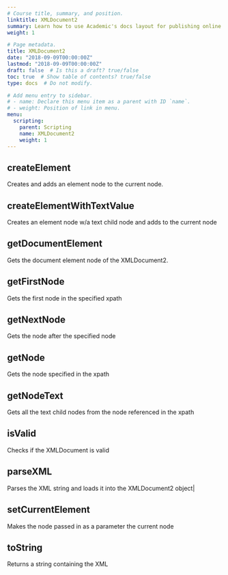 ```yaml
---
# Course title, summary, and position.
linktitle: XMLDocument2
summary: Learn how to use Academic's docs layout for publishing online courses, software documentation, and tutorials.
weight: 1

# Page metadata.
title: XMLDocument2
date: "2018-09-09T00:00:00Z"
lastmod: "2018-09-09T00:00:00Z"
draft: false  # Is this a draft? true/false
toc: true  # Show table of contents? true/false
type: docs  # Do not modify.

# Add menu entry to sidebar.
# - name: Declare this menu item as a parent with ID `name`.
# - weight: Position of link in menu.
menu:
  scripting:
    parent: Scripting
    name: XMLDocument2
    weight: 1
---
```



## createElement
 Creates and adds an element node to the current node.
## createElementWithTextValue
 Creates an element node w/a text child node and adds to the current node
## getDocumentElement
 Gets the document element node of the XMLDocument2.
## getFirstNode
 Gets the first node in the specified xpath
## getNextNode
 Gets the node after the specified node
## getNode
 Gets the node specified in the xpath
## getNodeText
 Gets all the text child nodes from the node referenced in the xpath
## isValid
 Checks if the XMLDocument is valid
## parseXML
 Parses the XML string and loads it into the XMLDocument2 object|
## setCurrentElement
 Makes the node passed in as a parameter the current node
## toString
 Returns a string containing the XML
